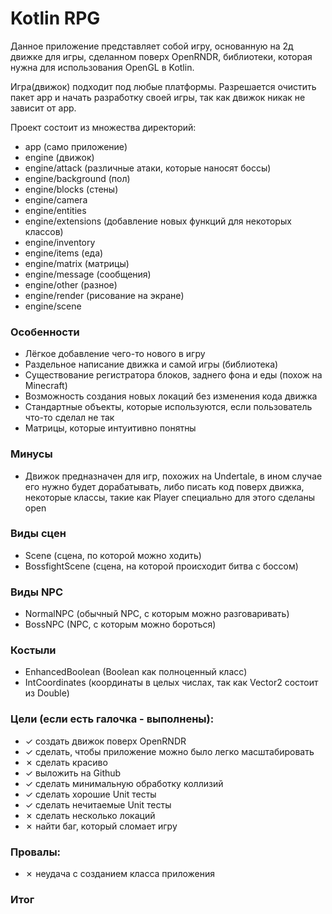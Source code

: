 # Kotlin RPG

Данное приложение представляет собой игру, основанную на 2д движке для игры,
сделанном поверх OpenRNDR, библиотеки,
которая нужна для использования OpenGL в Kotlin.<br>

Игра(движок) подходит под любые платформы.
Разрешается очистить пакет app и начать разработку своей игры, так как движок
никак не зависит от app.

Проект состоит из множества директорий:

- app (само приложение)
- engine (движок)
- engine/attack (различные атаки, которые наносят боссы)
- engine/background (пол)
- engine/blocks (стены)
- engine/camera
- engine/entities
- engine/extensions (добавление новых функций для некоторых классов)
- engine/inventory
- engine/items (еда)
- engine/matrix (матрицы)
- engine/message (сообщения)
- engine/other (разное)
- engine/render (рисование на экране)
- engine/scene

### Особенности

- Лёгкое добавление чего-то нового в игру
- Раздельное написание движка и самой игры (библиотека)
- Существование регистратора блоков, заднего фона и еды (похож на Minecraft)
- Возможность создания новых локаций без изменения кода движка
- Стандартные объекты, которые используются, если пользователь что-то сделал не
  так
- Матрицы, которые интуитивно понятны

### Минусы

- Движок предназначен для игр, похожих на Undertale, в ином случае его нужно
  будет дорабатывать, либо писать код
  поверх движка, некоторые классы, такие как Player специально для этого
  сделаны open

### Виды сцен

- Scene (сцена, по которой можно ходить)
- BossfightScene (сцена, на которой происходит битва с боссом)

### Виды NPC

- NormalNPC (обычный NPC, с которым можно разговаривать)
- BossNPC (NPC, с которым можно бороться)

### Костыли

- EnhancedBoolean (Boolean как полноценный класс)
- IntCoordinates (координаты в целых числах, так как Vector2 состоит из Double)

### Цели (если есть галочка - выполнены):

- &check; создать движок поверх OpenRNDR
- &check; сделать, чтобы приложение можно было легко масштабировать
- &cross; сделать красиво
- &check; выложить на Github
- &check; сделать минимальную обработку коллизий
- &check; сделать хорошие Unit тесты
- &check; сделать нечитаемые Unit тесты
- &cross; сделать несколько локаций
- &cross; найти баг, который сломает игру

### Провалы:

- &cross; неудача с созданием класса приложения

### Итог
